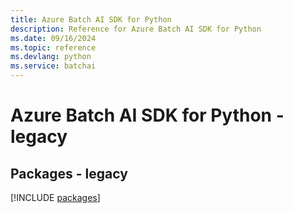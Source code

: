 ```yaml
---
title: Azure Batch AI SDK for Python
description: Reference for Azure Batch AI SDK for Python
ms.date: 09/16/2024
ms.topic: reference
ms.devlang: python
ms.service: batchai
---
```

# Azure Batch AI SDK for Python - legacy
## Packages - legacy
[!INCLUDE [packages](batch-ai-index.md)]